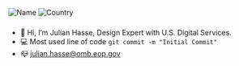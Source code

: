 ![Name](https://img.shields.io/badge/JULIAN%20HASSE-UX%20DESIGNER-red)
![Country](https://img.shields.io/badge/North%20Carolina-USA-blue)


###
- 👋 Hi, I’m Julian Hasse, Design Expert with U.S. Digital Services.
- :computer: Most used line of code `git commit -m "Initial Commit"`
- 📪 julian.hasse@omb.eop.gov


